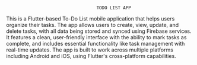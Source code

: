                                       TODO LIST APP

This is a Flutter-based To-Do List mobile application that helps users organize their tasks. The app allows users to create, view, update, and delete tasks, with all data being stored and synced using Firebase services. It features a clean, user-friendly interface with the ability to mark tasks as complete, and includes essential functionality like task management with real-time updates. The app is built to work across multiple platforms including Android and iOS, using Flutter's cross-platform capabilities.
